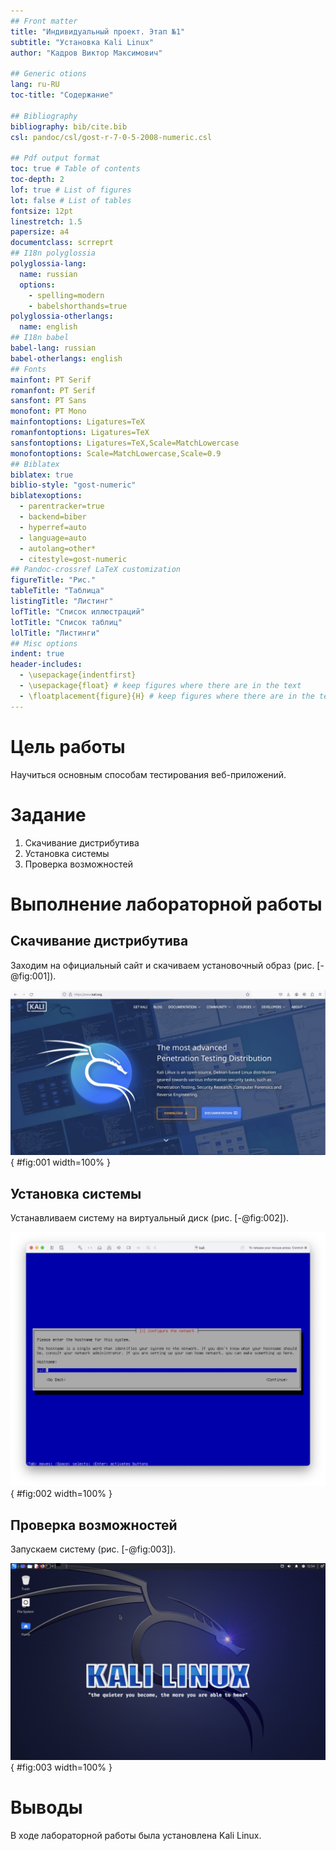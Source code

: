 ```yaml
---
## Front matter
title: "Индивидуальный проект. Этап №1"
subtitle: "Установка Kali Linux"
author: "Кадров Виктор Максимович"

## Generic otions
lang: ru-RU
toc-title: "Содержание"

## Bibliography
bibliography: bib/cite.bib
csl: pandoc/csl/gost-r-7-0-5-2008-numeric.csl

## Pdf output format
toc: true # Table of contents
toc-depth: 2
lof: true # List of figures
lot: false # List of tables
fontsize: 12pt
linestretch: 1.5
papersize: a4
documentclass: scrreprt
## I18n polyglossia
polyglossia-lang:
  name: russian
  options:
	- spelling=modern
	- babelshorthands=true
polyglossia-otherlangs:
  name: english
## I18n babel
babel-lang: russian
babel-otherlangs: english
## Fonts
mainfont: PT Serif
romanfont: PT Serif
sansfont: PT Sans
monofont: PT Mono
mainfontoptions: Ligatures=TeX
romanfontoptions: Ligatures=TeX
sansfontoptions: Ligatures=TeX,Scale=MatchLowercase
monofontoptions: Scale=MatchLowercase,Scale=0.9
## Biblatex
biblatex: true
biblio-style: "gost-numeric"
biblatexoptions:
  - parentracker=true
  - backend=biber
  - hyperref=auto
  - language=auto
  - autolang=other*
  - citestyle=gost-numeric
## Pandoc-crossref LaTeX customization
figureTitle: "Рис."
tableTitle: "Таблица"
listingTitle: "Листинг"
lofTitle: "Список иллюстраций"
lotTitle: "Список таблиц"
lolTitle: "Листинги"
## Misc options
indent: true
header-includes:
  - \usepackage{indentfirst}
  - \usepackage{float} # keep figures where there are in the text
  - \floatplacement{figure}{H} # keep figures where there are in the text
---
```


# Цель работы

Научиться основным способам тестирования веб-приложений.

# Задание

1. Скачивание дистрибутива
2. Установка системы
3. Проверка возможностей

# Выполнение лабораторной работы

## Скачивание дистрибутива

Заходим на официальный сайт и скачиваем установочный образ (рис. [-@fig:001]).

![Официальный сайт](image/pr-01-01.png){ #fig:001 width=100% }

## Установка системы

Устанавливаем систему на виртуальный диск (рис. [-@fig:002]).

![Установка системы](image/pr-01-02.png){ #fig:002 width=100% }


## Проверка возможностей

Запускаем систему (рис. [-@fig:003]).

![Интерфейс системы](image/pr-01-03.png){ #fig:003 width=100% }

# Выводы

В ходе лабораторной работы была установлена Kali Linux.
